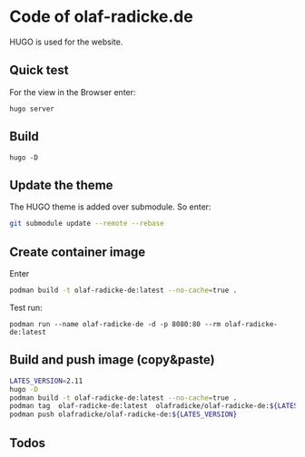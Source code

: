 Code of olaf-radicke.de
=======================

HUGO is used for the website.

Quick test
-----------

For the view in the Browser enter: 

```
hugo server
```

Build
-----

```
hugo -D 
```

Update the theme
----------------

The HUGO theme is added over submodule. So enter:

```bash
git submodule update --remote --rebase
```

Create container image
----------------------

Enter

```bash
podman build -t olaf-radicke-de:latest --no-cache=true .
```

Test run:

```
podman run --name olaf-radicke-de -d -p 8080:80 --rm olaf-radicke-de:latest
```

Build and push image (copy&paste)
---------------------------------

```bash
LATES_VERSION=2.11
hugo -D
podman build -t olaf-radicke-de:latest --no-cache=true .
podman tag  olaf-radicke-de:latest  olafradicke/olaf-radicke-de:${LATES_VERSION}
podman push olafradicke/olaf-radicke-de:${LATES_VERSION}
```

Todos
-----

